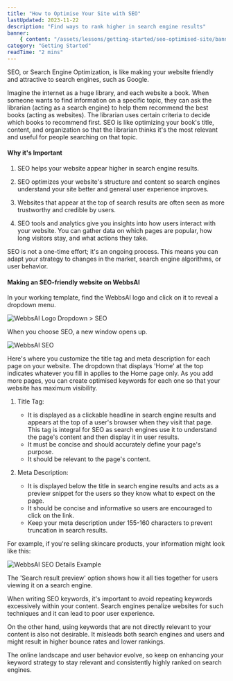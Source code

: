 ```yaml
---
title: "How to Optimise Your Site with SEO"
lastUpdated: 2023-11-22
description: "Find ways to rank higher in search engine results"
banner:
    { content: "/assets/lessons/getting-started/seo-optimised-site/banner.png" }
category: "Getting Started"
readTime: "2 mins"
---
```


SEO, or Search Engine Optimization, is like making your website friendly and attractive to search engines, such as Google.

Imagine the internet as a huge library, and each website a book. When someone wants to find information on a specific topic, they can ask the librarian (acting as a search engine) to help them recommend the best books (acting as websites). The librarian uses certain criteria to decide which books to recommend first. SEO is like optimizing your book's title, content, and organization so that the librarian thinks it's the most relevant and useful for people searching on that topic.

#### Why it's Important

1. SEO helps your website appear higher in search engine results.

2. SEO optimizes your website's structure and content so search engines understand your site better and general user experience improves.

3. Websites that appear at the top of search results are often seen as more trustworthy and credible by users.

4. SEO tools and analytics give you insights into how users interact with your website. You can gather data on which pages are popular, how long visitors stay, and what actions they take.

SEO is not a one-time effort; it's an ongoing process. This means you can adapt your strategy to changes in the market, search engine algorithms, or user behavior.

#### Making an SEO-friendly website on WebbsAI

In your working template, find the WebbsAI logo and click on it to reveal a dropdown menu.

![WebbsAI Logo Dropdown > SEO](/assets/lessons/getting-started/seo-optimised-site/webbsai-seo-option.png "WebbsAI Logo Dropdown > SEO")

When you choose SEO, a new window opens up.

![WebbsAI SEO](/assets/lessons/getting-started/seo-optimised-site/seo-display.png "WebbsAI SEO")

Here's where you customize the title tag and meta description for each page on your website. The dropdown that displays 'Home' at the top indicates whatever you fill in applies to the Home page only. As you add more pages, you can create optimised keywords for each one so that your website has maximum visibility.

1. Title Tag:

    - It is displayed as a clickable headline in search engine results and appears at the top of a user's browser when they visit that page. This tag is integral for SEO as search engines use it to understand the page's content and then display it in user results.
    - It must be concise and should accurately define your page's purpose.
    - It should be relevant to the page's content.

2. Meta Description:
    - It is displayed below the title in search engine results and acts as a preview snippet for the users so they know what to expect on the page.
    - It should be concise and informative so users are encouraged to click on the link.
    - Keep your meta description under 155-160 characters to prevent truncation in search results.

For example, if you're selling skincare products, your information might look like this:

![WebbsAI SEO Details Example](/assets/lessons/getting-started/seo-optimised-site/seo-example.png "WebbsAI SEO Details Example")

The 'Search result preview' option shows how it all ties together for users viewing it on a search engine.

When writing SEO keywords, it's important to avoid repeating keywords excessively within your content. Search engines penalize websites for such techniques and it can lead to poor user experience.

On the other hand, using keywords that are not directly relevant to your content is also not desirable. It misleads both search engines and users and might result in higher bounce rates and lower rankings.

The online landscape and user behavior evolve, so keep on enhancing your keyword strategy to stay relevant and consistently highly ranked on search engines.
